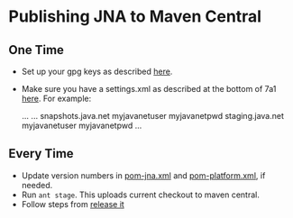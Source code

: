 Publishing JNA to Maven Central
===============================

One Time
--------

* Set up your gpg keys as described [here](https://docs.sonatype.org/display/Repository/How+To+Generate+PGP+Signatures+With+Maven).
* Make sure you have a settings.xml as described at the bottom of 7a1 [here](https://docs.sonatype.org/display/Repository/Sonatype+OSS+Maven+Repository+Usage+Guide#SonatypeOSSMavenRepositoryUsageGuide-7a.1.POMandsettingsconfig). For example:

    <settings>
      ...
      <servers>
      ...
        <!-- java.net repos for sync to maven central -->
        <server>
            <id>snapshots.java.net</id>
            <username>myjavanetuser</username>
            <password>myjavanetpwd</password>
        </server>
        <server>
            <id>staging.java.net</id>
            <username>myjavanetuser</username>
            <password>myjavanetpwd</password>
        </server>
      ...


Every Time
----------

* Update version numbers in [pom-jna.xml](https://github.com/twall/jna/blob/master/pom-jna.xml) and [pom-platform.xml](https://github.com/twall/jna/blob/master/pom-platform.xml), if needed.
* Run `ant stage`. This uploads current checkout to maven central.
* Follow steps from [release it](https://docs.sonatype.org/display/Repository/Sonatype+OSS+Maven+Repository+Usage+Guide#SonatypeOSSMavenRepositoryUsageGuide-8a.ReleaseIt)

